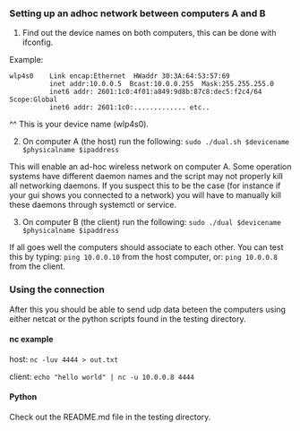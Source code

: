 ### Setting up an adhoc network between computers A and B

1) Find out the device names on both computers, this can be done with ifconfig.

Example:

    wlp4s0    Link encap:Ethernet  HWaddr 30:3A:64:53:57:69
              inet addr:10.0.0.5  Bcast:10.0.0.255  Mask:255.255.255.0
              inet6 addr: 2601:1c0:4f01:a849:9d8b:87c8:dec5:f2c4/64 Scope:Global
              inet6 addr: 2601:1c0:............. etc..

 ^^ This is your device name (wlp4s0).

2) On computer A (the host) run the following:
`sudo ./dual.sh $devicename $physicalname $ipaddress`

This will enable an ad-hoc wireless network on computer A.
Some operation systems have different daemon names and the script may not properly kill all networking daemons. If you suspect this to be the case (for instance if your gui shows you connected to a network) you will have to manually kill these daemons through systemctl or service.

3) On computer B (the client) run the following:
`sudo ./dual $devicename $physicalname $ipaddress`

If all goes well the computers should associate to each other. You can test this by typing:
`ping 10.0.0.10`
from the host computer, or:
`ping 10.0.0.8`
from the client.

### Using the connection

After this you should be able to send udp data beteen the computers using either netcat or the python scripts found in the testing directory.

#### nc example

host:
`nc -luv 4444 > out.txt`

client:
`echo "hello world" | nc -u 10.0.0.8 4444`

#### Python

Check out the README.md file in the testing directory.
